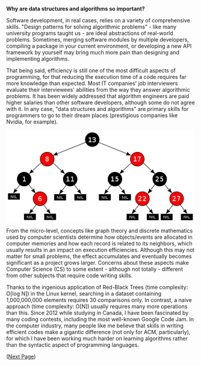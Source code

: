 **Why are data structures and algorithms so important?**

Software development, in real cases, relies on a variety of comprehensive skills. "Design patterns for solving algorithmic problems" - like many university programs taught us - are ideal abstractions of real-world problems. Sometimes, merging software modules by multiple developers, compiling a package in your current environment, or developing a new API framework by yourself may bring much more pain than designing and implementing algorithms.

That being said, efficiency is still one of the most difficult aspects of programming, for that reducing the execution time of a code requires far more knowledge than expected. Most IT companies' job interviewers evaluate their interviewees' abilities from the way they answer algorithmic problems. It has been widely addressed that algorithm engineers are paid higher salaries than other software developers, although some do not agree with it. In any case, "data structures and algorithms" are primary skills for programmers to go to their dream places (prestigious companies like Nvidia, for example).

![rb_tree](./_img/Red-black_tree_example.png)

From the micro-level, concepts like graph theory and discrete mathematics used by computer scientists determine how objects/events are allocated in computer memories and how each record is related to its neighbors, which usually results in an impact on execution efficiencies. Although this may not matter for small problems, the effect accumulates and eventually becomes significant as a project grows larger. Concerns about these aspects make Computer Science (CS) to some extent - although not totally - different from other subjects that require code writing skills.

Thanks to the ingenious application of Red-Black Trees (time complexity: O[log N]) in the Linux kernel, searching in a dataset containing 1,000,000,000 elements requires 30 comparisons only. In contrast, a naive approach (time complexity: O[N]) usually requires many more operations than this. Since 2012 while studying in Canada, I have been fascinated by many coding contests, including the most well-known Google Code Jam. In the computer industry, many people like me believe that skills in writing efficient codes make a gigantic difference (not only for ACM, particularly), for which I have been working much harder on learning algorithms rather than the syntactic aspect of programming languages.

([Next Page](ds-and-algorithms.md))
